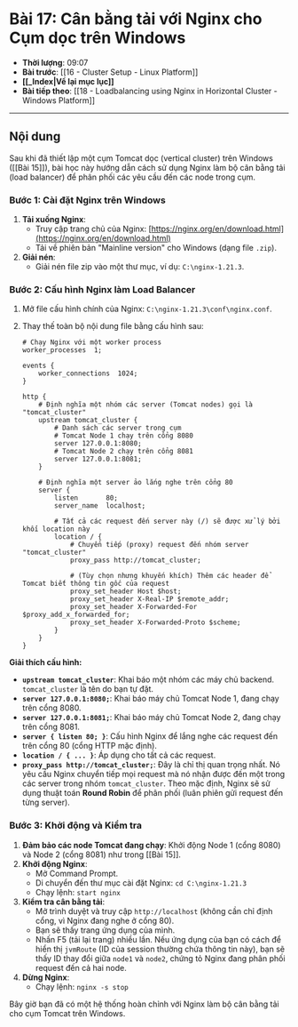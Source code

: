 # Bài 17: Cân bằng tải với Nginx cho Cụm dọc trên Windows

- **Thời lượng**: 09:07
- **Bài trước**: [[16 - Cluster Setup - Linux Platform]]
- **[[_Index|Về lại mục lục]]**
- **Bài tiếp theo**: [[18 - Loadbalancing using Nginx in Horizontal Cluster - Windows Platform]]

---

## Nội dung

Sau khi đã thiết lập một cụm Tomcat dọc (vertical cluster) trên Windows ([[Bài 15]]), bài học này hướng dẫn cách sử dụng Nginx làm bộ cân bằng tải (load balancer) để phân phối các yêu cầu đến các node trong cụm.

### Bước 1: Cài đặt Nginx trên Windows

1.  **Tải xuống Nginx**:
    -   Truy cập trang chủ của Nginx: [https://nginx.org/en/download.html](https://nginx.org/en/download.html)
    -   Tải về phiên bản "Mainline version" cho Windows (dạng file `.zip`).
2.  **Giải nén**:
    -   Giải nén file zip vào một thư mục, ví dụ: `C:\nginx-1.21.3`.

### Bước 2: Cấu hình Nginx làm Load Balancer

1.  Mở file cấu hình chính của Nginx: `C:\nginx-1.21.3\conf\nginx.conf`.
2.  Thay thế toàn bộ nội dung file bằng cấu hình sau:

    ```nginx
    # Chạy Nginx với một worker process
    worker_processes  1;

    events {
        worker_connections  1024;
    }

    http {
        # Định nghĩa một nhóm các server (Tomcat nodes) gọi là "tomcat_cluster"
        upstream tomcat_cluster {
            # Danh sách các server trong cụm
            # Tomcat Node 1 chạy trên cổng 8080
            server 127.0.0.1:8080;
            # Tomcat Node 2 chạy trên cổng 8081
            server 127.0.0.1:8081;
        }

        # Định nghĩa một server ảo lắng nghe trên cổng 80
        server {
            listen       80;
            server_name  localhost;

            # Tất cả các request đến server này (/) sẽ được xử lý bởi khối location này
            location / {
                # Chuyển tiếp (proxy) request đến nhóm server "tomcat_cluster"
                proxy_pass http://tomcat_cluster;

                # (Tùy chọn nhưng khuyến khích) Thêm các header để Tomcat biết thông tin gốc của request
                proxy_set_header Host $host;
                proxy_set_header X-Real-IP $remote_addr;
                proxy_set_header X-Forwarded-For $proxy_add_x_forwarded_for;
                proxy_set_header X-Forwarded-Proto $scheme;
            }
        }
    }
    ```

**Giải thích cấu hình:**

-   **`upstream tomcat_cluster`**: Khai báo một nhóm các máy chủ backend. `tomcat_cluster` là tên do bạn tự đặt.
-   **`server 127.0.0.1:8080;`**: Khai báo máy chủ Tomcat Node 1, đang chạy trên cổng 8080.
-   **`server 127.0.0.1:8081;`**: Khai báo máy chủ Tomcat Node 2, đang chạy trên cổng 8081.
-   **`server { listen 80; }`**: Cấu hình Nginx để lắng nghe các request đến trên cổng 80 (cổng HTTP mặc định).
-   **`location / { ... }`**: Áp dụng cho tất cả các request.
-   **`proxy_pass http://tomcat_cluster;`**: Đây là chỉ thị quan trọng nhất. Nó yêu cầu Nginx chuyển tiếp mọi request mà nó nhận được đến một trong các server trong nhóm `tomcat_cluster`. Theo mặc định, Nginx sẽ sử dụng thuật toán **Round Robin** để phân phối (luân phiên gửi request đến từng server).

### Bước 3: Khởi động và Kiểm tra

1.  **Đảm bảo các node Tomcat đang chạy**: Khởi động Node 1 (cổng 8080) và Node 2 (cổng 8081) như trong [[Bài 15]].
2.  **Khởi động Nginx**:
    -   Mở Command Prompt.
    -   Di chuyển đến thư mục cài đặt Nginx: `cd C:\nginx-1.21.3`
    -   Chạy lệnh: `start nginx`
3.  **Kiểm tra cân bằng tải**:
    -   Mở trình duyệt và truy cập `http://localhost` (không cần chỉ định cổng, vì Nginx đang nghe ở cổng 80).
    -   Bạn sẽ thấy trang ứng dụng của mình.
    -   Nhấn F5 (tải lại trang) nhiều lần. Nếu ứng dụng của bạn có cách để hiển thị `jvmRoute` (ID của session thường chứa thông tin này), bạn sẽ thấy ID thay đổi giữa `node1` và `node2`, chứng tỏ Nginx đang phân phối request đến cả hai node.
4.  **Dừng Nginx**:
    -   Chạy lệnh: `nginx -s stop`

Bây giờ bạn đã có một hệ thống hoàn chỉnh với Nginx làm bộ cân bằng tải cho cụm Tomcat trên Windows.
